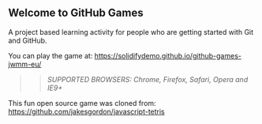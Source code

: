 ## Welcome to GitHub Games

A project based learning activity for people who are getting started with Git and GitHub.

You can play the game at: https://solidifydemo.github.io/github-games-jwmm-eu/

>> _*SUPPORTED BROWSERS*: Chrome, Firefox, Safari, Opera and IE9+_

This fun open source game was cloned from: https://github.com/jakesgordon/javascript-tetris
